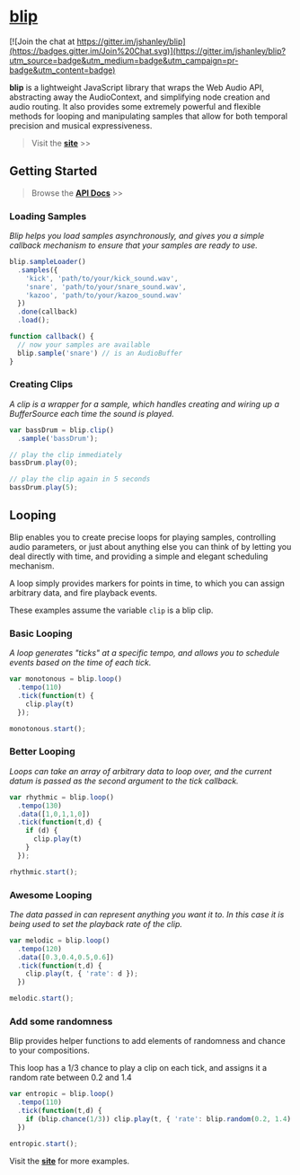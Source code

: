 # [blip](http://jshanley.github.io/blip/)

[![Join the chat at https://gitter.im/jshanley/blip](https://badges.gitter.im/Join%20Chat.svg)](https://gitter.im/jshanley/blip?utm_source=badge&utm_medium=badge&utm_campaign=pr-badge&utm_content=badge)

**blip** is a lightweight JavaScript library that wraps the Web Audio API, abstracting away the AudioContext, and simplifying node creation and audio routing. It also provides some extremely powerful and flexible methods for looping and manipulating samples that allow for both temporal precision and musical expressiveness.

> Visit the [**site**](http://jshanley.github.io/blip/) >>

## Getting Started

> Browse the [**API Docs**](https://github.com/jshanley/blip/wiki/API-Documentation) >>

### Loading Samples

*Blip helps you load samples asynchronously, and gives you a simple callback mechanism to ensure that your samples are ready to use.*

``` javascript
blip.sampleLoader()
  .samples({
    'kick', 'path/to/your/kick_sound.wav',
    'snare', 'path/to/your/snare_sound.wav',
    'kazoo', 'path/to/your/kazoo_sound.wav'
  })
  .done(callback)
  .load();

function callback() {
  // now your samples are available
  blip.sample('snare') // is an AudioBuffer
}
```

### Creating Clips

*A clip is a wrapper for a sample, which handles creating and wiring up a BufferSource each time the sound is played.*

``` javascript
var bassDrum = blip.clip()
  .sample('bassDrum');

// play the clip immediately
bassDrum.play(0);

// play the clip again in 5 seconds
bassDrum.play(5);
```

## Looping

Blip enables you to create precise loops for playing samples, controlling audio parameters, or just about anything else you can think of by letting you deal directly with time, and providing a simple and elegant scheduling mechanism.

A loop simply provides markers for points in time, to which you can assign arbitrary data, and fire playback events. 

These examples assume the variable `clip` is a blip clip.

### Basic Looping

*A loop generates "ticks" at a specific tempo, and allows you to schedule events based on the time of each tick.*
``` javascript
var monotonous = blip.loop()
  .tempo(110)
  .tick(function(t) {
    clip.play(t)
  });

monotonous.start();
```

### Better Looping

*Loops can take an array of arbitrary data to loop over, and the current datum is passed as the second argument to the tick callback.*

``` javascript
var rhythmic = blip.loop()
  .tempo(130)
  .data([1,0,1,1,0])
  .tick(function(t,d) {
    if (d) {
      clip.play(t)
    }
  });

rhythmic.start();
```

### Awesome Looping

*The data passed in can represent anything you want it to. In this case it is being used to set the playback rate of the clip.*

``` javascript
var melodic = blip.loop()
  .tempo(120)
  .data([0.3,0.4,0.5,0.6])
  .tick(function(t,d) {
    clip.play(t, { 'rate': d });
  })

melodic.start();
```

### Add some randomness

Blip provides helper functions to add elements of randomness and chance to your compositions.

This loop has a 1/3 chance to play a clip on each tick, and assigns it a random rate between 0.2 and 1.4

``` javascript
var entropic = blip.loop()
  .tempo(110)
  .tick(function(t,d) {
    if (blip.chance(1/3)) clip.play(t, { 'rate': blip.random(0.2, 1.4) });
  })

entropic.start();
```

Visit the [**site**](http://jshanley.github.io/blip/) for more examples.


